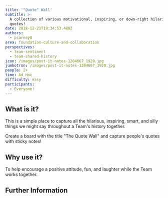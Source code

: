```yaml
---
title: '"Quote" Wall'
subtitle: >-
  A collection of various motivational, inspiring, or down-right hilarious
  quotes! 
date: 2018-12-21T19:34:53.480Z
authors:
  - pcarney8
area: foundation-culture-and-collaboration
perspectives:
  - team-sentiment
  - team-shared-history
icon: /images/post-it-notes-1284667_1920.jpg
jumbotron: /images/post-it-notes-1284667_1920.jpg
people: 2+
time: Ad Hoc
difficulty: easy
participants:
  - Everyone!
---
```

## What is it?

This is a simple place to capture all the hilarious, inspiring, smart, and silly things we might say throughout a Team's history together.

Create a board with the title "The Quote Wall" and capture people's quotes with sticky notes!

## Why use it?

To help encourage a positive attitude, fun, and laughter while the Team works together.

## Further Information

